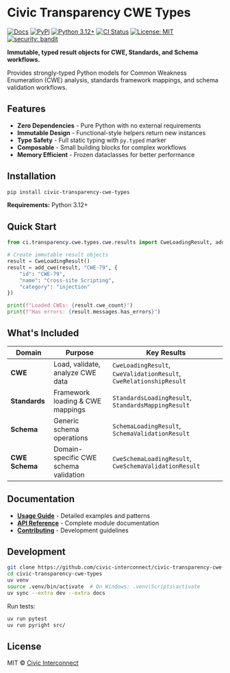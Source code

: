 # Civic Transparency CWE Types

[![Docs](https://img.shields.io/badge/docs-mkdocs--material-blue)](https://civic-interconnect.github.io/civic-transparency-cwe-types/)
[![PyPI](https://img.shields.io/pypi/v/civic-transparency-cwe-types.svg)](https://pypi.org/project/civic-transparency-cwe-types/)
[![Python 3.12+](https://img.shields.io/badge/python-3.12%2B-blue?logo=python)](#)
[![CI Status](https://github.com/civic-interconnect/civic-transparency-cwe-types/actions/workflows/ci.yml/badge.svg)](https://github.com/civic-interconnect/civic-transparency-cwe-types/actions/workflows/ci.yml)
[![License: MIT](https://img.shields.io/badge/License-MIT-yellow.svg)](./LICENSE)
[![security: bandit](https://img.shields.io/badge/security-bandit-yellow.svg)](https://github.com/PyCQA/bandit)

**Immutable, typed result objects for CWE, Standards, and Schema workflows.**

Provides strongly-typed Python models for Common Weakness Enumeration (CWE) analysis, standards framework mappings, and schema validation workflows.

## Features

- **Zero Dependencies** - Pure Python with no external requirements
- **Immutable Design** - Functional-style helpers return new instances
- **Type Safety** - Full static typing with `py.typed` marker
- **Composable** - Small building blocks for complex workflows
- **Memory Efficient** - Frozen dataclasses for better performance

## Installation

```bash
pip install civic-transparency-cwe-types
```

**Requirements:** Python 3.12+

## Quick Start

```python
from ci.transparency.cwe.types.cwe.results import CweLoadingResult, add_cwe

# Create immutable result objects
result = CweLoadingResult()
result = add_cwe(result, "CWE-79", {
    "id": "CWE-79",
    "name": "Cross-site Scripting",
    "category": "injection"
})

print(f"Loaded CWEs: {result.cwe_count}")
print(f"Has errors: {result.messages.has_errors}")
```

## What's Included

| Domain         | Purpose                               | Key Results                                                        |
| -------------- | ------------------------------------- | ------------------------------------------------------------------ |
| **CWE**        | Load, validate, analyze CWE data      | `CweLoadingResult`, `CweValidationResult`, `CweRelationshipResult` |
| **Standards**  | Framework loading & CWE mappings      | `StandardsLoadingResult`, `StandardsMappingResult`                 |
| **Schema**     | Generic schema operations             | `SchemaLoadingResult`, `SchemaValidationResult`                    |
| **CWE Schema** | Domain-specific CWE schema validation | `CweSchemaLoadingResult`, `CweSchemaValidationResult`              |

## Documentation

- **[Usage Guide](https://civic-interconnect.github.io/civic-transparency-cwe-types/usage/)** - Detailed examples and patterns
- **[API Reference](https://civic-interconnect.github.io/civic-transparency-cwe-types/api/)** - Complete module documentation
- **[Contributing](./CONTRIBUTING.md)** - Development guidelines

## Development

```bash
git clone https://github.com/civic-interconnect/civic-transparency-cwe-types
cd civic-transparency-cwe-types
uv venv
source .venv/bin/activate  # On Windows: .venv\Scripts\activate
uv sync --extra dev --extra docs
```

Run tests:

```bash
uv run pytest
uv run pyright src/
```

## License

MIT © [Civic Interconnect](https://github.com/civic-interconnect)
